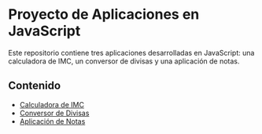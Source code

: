 # Proyecto de Aplicaciones en JavaScript

Este repositorio contiene tres aplicaciones desarrolladas en JavaScript: una calculadora de IMC, un conversor de divisas y una aplicación de notas. 

## Contenido

- [Calculadora de IMC](#calculadora-de-imc)
- [Conversor de Divisas](#conversor-de-divisas)
- [Aplicación de Notas](#aplicación-de-notas)
